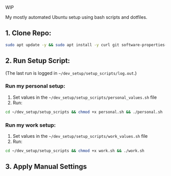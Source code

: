 WIP

My mostly automated Ubuntu setup using bash scripts and dotfiles.

## 1. Clone Repo:
```bash
sudo apt update -y && sudo apt install -y curl git software-properties-common && cd ~ && git clone https://github.com/r00tk1d/dev_setup.git && cd dev_setup
```

## 2. Run Setup Script:
(The last run is logged in `~/dev_setup/setup_scripts/log.out`.)
### Run my personal setup:
1. Set values in the `~/dev_setup/setup_scripts/personal_values.sh` file
2. Run:
```bash
cd ~/dev_setup/setup_scripts && chmod +x personal.sh && ./personal.sh
```

### Run my work setup:
1. Set values in the `~/dev_setup/setup_scripts/work_values.sh` file
2. Run:
```bash
cd ~/dev_setup/setup_scripts && chmod +x work.sh && ./work.sh
```

## 3. Apply Manual Settings